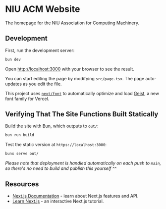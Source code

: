 # NIU ACM Website

The homepage for the NIU Association for Computing Machinery.

## Development
First, run the development server:

```bash
bun dev
```

Open [http://localhost:3000](http://localhost:3000) with your browser to see the result.

You can start editing the page by modifying `src/page.tsx`. The page auto-updates as you edit the file.

This project uses [`next/font`](https://nextjs.org/docs/app/building-your-application/optimizing/fonts) to automatically optimize and load [Geist](https://vercel.com/font), a new font family for Vercel.

## Verifying That The Site Functions Built Statically
Build the site with Bun, which outputs to `out/`:
```bash
bun run build
```

Test the static version at `https://localhost:3000`:
```bash
bunx serve out/
```

*Please note that deployment is handled automatically on each push to `main`, so there's no need to build and publish this yourself ^^*

## Resources
- [Next.js Documentation](https://nextjs.org/docs) - learn about Next.js features and API.
- [Learn Next.js](https://nextjs.org/learn) - an interactive Next.js tutorial.